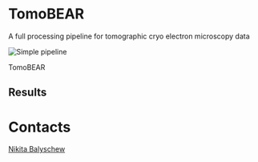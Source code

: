 # TomoBEAR
A full processing pipeline for tomographic cryo electron microscopy data

 ![Simple pipeline](https://github.com/KudryashevLab/TomoBEAR/blob/main/images/pipeline.svg#gh-light-mode-only?raw=true)
 
TomoBEAR 

## Results

# Contacts

[Nikita Balyschew](mailto:nikita.balyschew@googlemail.com?subject=[GitHub]%20TomoBEAR)
